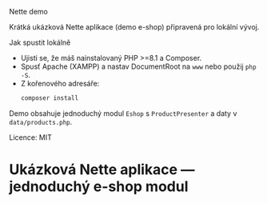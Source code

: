 Nette demo

Krátká ukázková Nette aplikace (demo e-shop) připravená pro lokální vývoj.

Jak spustit lokálně

- Ujisti se, že máš nainstalovaný PHP >=8.1 a Composer.
- Spusť Apache (XAMPP) a nastav DocumentRoot na `www` nebo použij `php -S`.
- Z kořenového adresáře:
  ```powershell
  composer install
  ```

Demo obsahuje jednoduchý modul `Eshop` s `ProductPresenter` a daty v `data/products.php`.

Licence: MIT

# Ukázková Nette aplikace — jednoduchý e-shop modul



